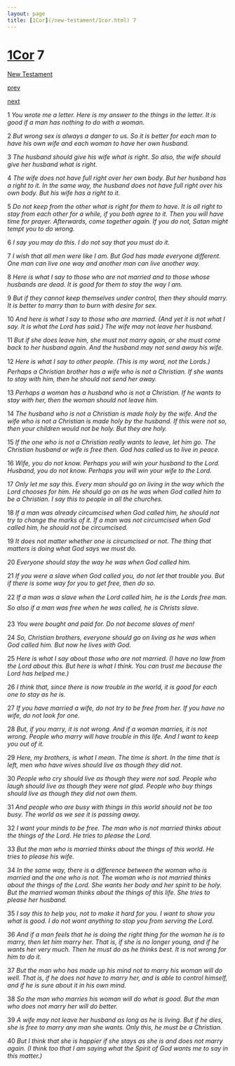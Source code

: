 ```yaml
---
layout: page
title: [1Cor](/new-testament/1cor.html) 7
---
```


# [1Cor](/new-testament/1cor.html) 7

[New Testament](/new-testament.html)


[prev](/new-testament/1cor/1cor-6.html)


[next](/new-testament/1cor/1cor-8.html)

1 _You wrote me a letter. Here is my answer to the things in the letter. It is good if a man has nothing to do with a woman._

2 _But wrong sex is always a danger to us. So it is better for each man to have his own wife and each woman to have her own husband._

3 _The husband should give his wife what is right. So also, the wife should give her husband what is right._

4 _The wife does not have full right over her own body. But her husband has a right to it. In the same way, the husband does not have full right over his own body. But his wife has a right to it._

5 _Do not keep from the other what is right for them to have. It is all right to stay from each other for a while, if you both agree to it. Then you will have time for prayer. Afterwards,  come together again. If you do not, Satan might tempt you to do wrong._

6 _I say you may do this. I do not say that you must do it._

7 _I wish that all men were like I am. But God has made everyone different. One man can live one way and another man can live another way._

8 _Here is what I say to those who are not married and to those whose husbands are dead.  It is good for them to stay the way I am._

9 _But if they cannot keep themselves under control, then they should marry. It is better to marry than to burn with desire for sex._

10 _And here is what I say to those who are married. (And yet it is not what I say. It is what the Lord has said.) The wife may not leave her husband._

11 _But if she does leave him, she must not marry again, or she must come back to her husband again. And the husband may not send away his wife._

12 _Here is what I say to other people. (This is my word, not the Lords.) Perhaps a Christian brother has a wife who is not a Christian. If she wants to stay with him, then he should not send her away._

13 _Perhaps a woman has a husband who is not a Christian. If he wants to stay with her, then the woman should not leave him._

14 _The husband who is not a Christian is made holy by the wife. And the wife who is not a Christian is made holy by the husband. If this were not so, then your children would not be holy. But they are holy._

15 _If the one who is not a Christian really wants to leave, let him go. The Christian husband or wife is free then. God has called us to live in peace._

16 _Wife, you do not know. Perhaps you will win your husband to the Lord. Husband, you do not know. Perhaps you will win your wife to the Lord._

17 _Only let me say this. Every man should go on living in the way which the Lord chooses for him. He should go on as he was when God called him to be a Christian. I say this to people in all the churches._

18 _If a man was already circumcised when God called him, he should not try to change the marks of it. If a man was not circumcised when God called him, he should not be circumcised._

19 _It does not matter whether one is circumcised or not. The thing that matters is doing what God says we must do._

20 _Everyone should stay the way he was when God called him._

21 _If you were a slave when God called you, do not let that trouble you. But if there is some way for you to get free, then do so._

22 _If a man was a slave when the Lord called him, he is the Lords free man. So also if a man was free when he was called, he is Christs slave._

23 _You were bought and paid for. Do not become slaves of men!_

24 _So, Christian brothers, everyone should go on living as he was when God called him. But now he lives with God._

25 _Here is what I say about those who are not married. (I have no law from the Lord about this. But here is what I think. You can trust me because the Lord has helped me.)_

26 _I think that, since there is now trouble in the world, it is good for each one to stay as he is._

27 _If you have married a wife, do not try to be free from her. If you have no wife, do not look for one._

28 _But, if you marry, it is not wrong. And if a woman marries, it is not wrong. People who marry will have trouble in this life. And I want to keep you out of it._

29 _Here, my brothers, is what I mean. The time is short. In the time that is left, men who have wives should live as though they did not._

30 _People who cry should live as though they were not sad. People who laugh should live as though they were not glad. People who buy things should live as though they did not own them._

31 _And people who are busy with things in this world should not be too busy. The world as we see it is passing away._

32 _I want your minds to be free. The man who is not married thinks about the things of the Lord. He tries to please the Lord._

33 _But the man who is married thinks about the things of this world. He tries to please his wife._

34 _In the same way, there is a difference between the woman who is married and the one who is not. The woman who is not married thinks about the things of the Lord. She wants her body and her spirit to be holy. But the married woman thinks about the things of this life. She tries to please her husband._

35 _I say this to help you, not to make it hard for you. I want to show you what is good. I do not want anything to stop you from serving the Lord._

36 _And if a man feels that he is doing the right thing for the woman he is to marry, then let him marry her. That is, if she is no longer young, and if he wants her very much. Then he must do as he thinks best. It is not wrong for him to do it._

37 _But the man who has made up his mind not to marry his woman will do well. That is, if he does not have to marry her, and is able to control himself, and if he is sure about it in his own mind._

38 _So the man who marries his woman will do what is good. But the man who does not marry her will do better._

39 _A wife may not leave her husband as long as he is living. But if he dies, she is free to marry any man she wants. Only this, he must be a Christian._

40 _But I think that she is happier if she stays as she is and does not marry again. (I think too that I am saying what the Spirit of God wants me to say in this matter.)_

